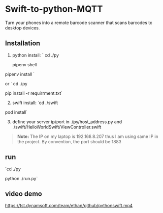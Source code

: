 # Swift-to-python-MQTT

Turn your phones into a remote barcode scanner that scans barcodes to desktop devices.

## Installation

1. python install:
   `
   cd ./py

   pipenv shell

pipenv install
`

or
`
cd ./py

pip install -r requirrment.txt`

2. swift install:
   `cd ./swift

pod install`

3. define your server ip/port in ./py/host_address.py and ./swift/HelloWorldSwift/ViewController.swift

> **Note:** The IP on my laptop is 192.168.8.207 thus I am using same IP in the project. By convention, the port should be 1883

## run

`cd ./py

python ./run.py`

## video demo

<https://tst.dynamsoft.com/team/ethan/github/pythonswift.mp4>
